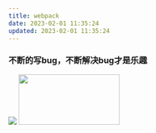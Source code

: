 ```yaml
---
title: webpack
date: 2023-02-01 11:35:24
updated: 2023-02-01 11:35:24
---
```


### 不断的写bug，不断解决bug才是乐趣
![](/2023/02/01/webpack/haha.jpg)
<img src="/2023/02/01/webpack/12.jpg" width="200" height="100">